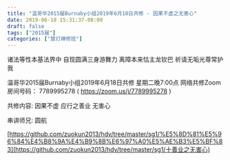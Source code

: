 ```yaml
---
title: "温哥华2015届Burnaby小组2019年6月18日共修 - 因果不虚之无害心"
date: 2019-06-18 15:31:37-08:00
draft: false
tags: ["2015届"]
categories: ["慧灯禅修班"]
---
```

诸法等性本基法界中 自现圆满三身游舞力
离障本来怙主龙钦巴 祈请无垢光尊常护我

温哥华2015届Burnaby小组2019年6月18日共修
星期二晚7:00点
网络共修Zoom房间号码： 7789995278 ( https://zoom.us/j/7789995278 )

共修内容:
因果不虚 应行之善业 无害心

串讲师兄: 圆航

[https://github.com/zuokun2013/hdv/tree/master/sg1/%E5%8D%81%E5%96%84%E4%B8%9A%E4%B9%8B%E6%97%A0%E5%AE%B3%E5%BF%83](https://github.com/zuokun2013/hdv/tree/master/sg1/十善业之无害心)

